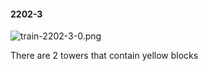 #### 2202-3
![train-2202-3-0.png](https://github.com/lil-lab/nlvr/raw/master/nlvr/train/images/24/train-2202-3-0.png "train-2202-3-0.png")

There are 2 towers that contain yellow blocks